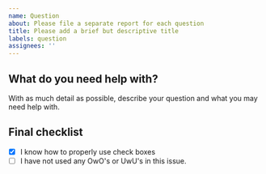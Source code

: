```yaml
---
name: Question
about: Please file a separate report for each question
title: Please add a brief but descriptive title
labels: question
assignees: ''
---
```


## What do you need help with?

With as much detail as possible, describe your question and what you may need help with.

## Final checklist

- [x] I know how to properly use check boxes
- [ ] I have not used any OwO's or UwU's in this issue.
